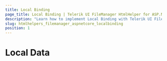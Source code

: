 ```yaml
---
title: Local Binding
page_title: Local Binding | Telerik UI FileManager HtmlHelper for ASP.NET Core
description: "Learn how to implement Local Binding with Telerik UI FileManager HtmlHelper for ASP.NET Core."
slug: htmlhelpers_filemanager_aspnetcore_localbinding
position: 1
---
```


# Local Data 
